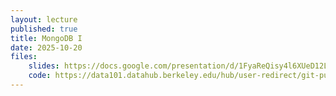 ```yaml
---
layout: lecture
published: true
title: MongoDB I
date: 2025-10-20
files:
    slides: https://docs.google.com/presentation/d/1FyaReQisy4l6XUeD12LAtUO1k5wt3hQPCvNji3-M6PU/edit?usp=sharing
    code: https://data101.datahub.berkeley.edu/hub/user-redirect/git-pull?repo=https%3A%2F%2Fgithub.com%2Fcal-data-eng%2Ffa25-materials&branch=main&urlpath=lab%2Ftree%2Ffa25-materials%2Flec%2Fmongodb-retrieval%2Fmongodb-retrieval.ipynb
---
```

